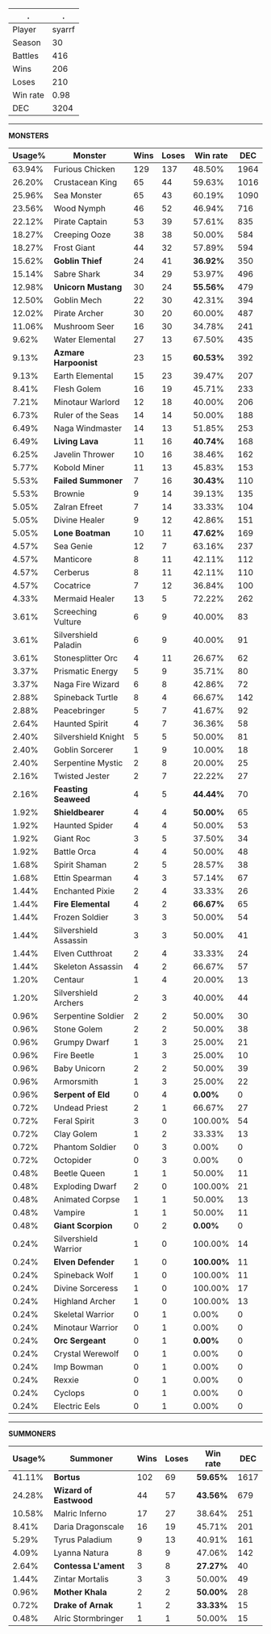 .|.
|-|-
Player|syarrf
Season|30
Battles|416
Wins|206
Loses|210
Win rate|0.98
DEC|3204

---
**MONSTERS**

Usage%|Monster|Wins|Loses|Win rate|DEC|
-|-|-|-|-|-|
63.94%|Furious Chicken|129|137|48.50%|1964|
26.20%|Crustacean King|65|44|59.63%|1016|
25.96%|Sea Monster|65|43|60.19%|1090|
23.56%|Wood Nymph|46|52|46.94%|716|
22.12%|Pirate Captain|53|39|57.61%|835|
18.27%|Creeping Ooze|38|38|50.00%|584|
18.27%|Frost Giant|44|32|57.89%|594|
15.62%|**Goblin Thief**|24|41|**36.92%**|350|
15.14%|Sabre Shark|34|29|53.97%|496|
12.98%|**Unicorn Mustang**|30|24|**55.56%**|479|
12.50%|Goblin Mech|22|30|42.31%|394|
12.02%|Pirate Archer|30|20|60.00%|487|
11.06%|Mushroom Seer|16|30|34.78%|241|
9.62%|Water Elemental|27|13|67.50%|435|
9.13%|**Azmare Harpoonist**|23|15|**60.53%**|392|
9.13%|Earth Elemental|15|23|39.47%|207|
8.41%|Flesh Golem|16|19|45.71%|233|
7.21%|Minotaur Warlord|12|18|40.00%|206|
6.73%|Ruler of the Seas|14|14|50.00%|188|
6.49%|Naga Windmaster|14|13|51.85%|253|
6.49%|**Living Lava**|11|16|**40.74%**|168|
6.25%|Javelin Thrower|10|16|38.46%|162|
5.77%|Kobold Miner|11|13|45.83%|153|
5.53%|**Failed Summoner**|7|16|**30.43%**|110|
5.53%|Brownie|9|14|39.13%|135|
5.05%|Zalran Efreet|7|14|33.33%|104|
5.05%|Divine Healer|9|12|42.86%|151|
5.05%|**Lone Boatman**|10|11|**47.62%**|169|
4.57%|Sea Genie|12|7|63.16%|237|
4.57%|Manticore|8|11|42.11%|112|
4.57%|Cerberus|8|11|42.11%|110|
4.57%|Cocatrice|7|12|36.84%|100|
4.33%|Mermaid Healer|13|5|72.22%|262|
3.61%|Screeching Vulture|6|9|40.00%|83|
3.61%|Silvershield Paladin|6|9|40.00%|91|
3.61%|Stonesplitter Orc|4|11|26.67%|62|
3.37%|Prismatic Energy|5|9|35.71%|80|
3.37%|Naga Fire Wizard|6|8|42.86%|72|
2.88%|Spineback Turtle|8|4|66.67%|142|
2.88%|Peacebringer|5|7|41.67%|92|
2.64%|Haunted Spirit|4|7|36.36%|58|
2.40%|Silvershield Knight|5|5|50.00%|81|
2.40%|Goblin Sorcerer|1|9|10.00%|18|
2.40%|Serpentine Mystic|2|8|20.00%|25|
2.16%|Twisted Jester|2|7|22.22%|27|
2.16%|**Feasting Seaweed**|4|5|**44.44%**|70|
1.92%|**Shieldbearer**|4|4|**50.00%**|65|
1.92%|Haunted Spider|4|4|50.00%|53|
1.92%|Giant Roc|3|5|37.50%|34|
1.92%|Battle Orca|4|4|50.00%|48|
1.68%|Spirit Shaman|2|5|28.57%|38|
1.68%|Ettin Spearman|4|3|57.14%|67|
1.44%|Enchanted Pixie|2|4|33.33%|26|
1.44%|**Fire Elemental**|4|2|**66.67%**|65|
1.44%|Frozen Soldier|3|3|50.00%|54|
1.44%|Silvershield Assassin|3|3|50.00%|41|
1.44%|Elven Cutthroat|2|4|33.33%|24|
1.44%|Skeleton Assassin|4|2|66.67%|57|
1.20%|Centaur|1|4|20.00%|13|
1.20%|Silvershield Archers|2|3|40.00%|44|
0.96%|Serpentine Soldier|2|2|50.00%|30|
0.96%|Stone Golem|2|2|50.00%|38|
0.96%|Grumpy Dwarf|1|3|25.00%|21|
0.96%|Fire Beetle|1|3|25.00%|10|
0.96%|Baby Unicorn|2|2|50.00%|39|
0.96%|Armorsmith|1|3|25.00%|22|
0.96%|**Serpent of Eld**|0|4|**0.00%**|0|
0.72%|Undead Priest|2|1|66.67%|27|
0.72%|Feral Spirit|3|0|100.00%|54|
0.72%|Clay Golem|1|2|33.33%|13|
0.72%|Phantom Soldier|0|3|0.00%|0|
0.72%|Octopider|0|3|0.00%|0|
0.48%|Beetle Queen|1|1|50.00%|11|
0.48%|Exploding Dwarf|2|0|100.00%|21|
0.48%|Animated Corpse|1|1|50.00%|13|
0.48%|Vampire|1|1|50.00%|11|
0.48%|**Giant Scorpion**|0|2|**0.00%**|0|
0.24%|Silvershield Warrior|1|0|100.00%|14|
0.24%|**Elven Defender**|1|0|**100.00%**|11|
0.24%|Spineback Wolf|1|0|100.00%|11|
0.24%|Divine Sorceress|1|0|100.00%|17|
0.24%|Highland Archer|1|0|100.00%|13|
0.24%|Skeletal Warrior|0|1|0.00%|0|
0.24%|Minotaur Warrior|0|1|0.00%|0|
0.24%|**Orc Sergeant**|0|1|**0.00%**|0|
0.24%|Crystal Werewolf|0|1|0.00%|0|
0.24%|Imp Bowman|0|1|0.00%|0|
0.24%|Rexxie|0|1|0.00%|0|
0.24%|Cyclops|0|1|0.00%|0|
0.24%|Electric Eels|0|1|0.00%|0|

---
**SUMMONERS**

Usage%|Summoner|Wins|Loses|Win rate|DEC|
-|-|-|-|-|-|
41.11%|**Bortus**|102|69|**59.65%**|1617|
24.28%|**Wizard of Eastwood**|44|57|**43.56%**|679|
10.58%|Malric Inferno|17|27|38.64%|251|
8.41%|Daria Dragonscale|16|19|45.71%|201|
5.29%|Tyrus Paladium|9|13|40.91%|161|
4.09%|Lyanna Natura|8|9|47.06%|142|
2.64%|**Contessa L'ament**|3|8|**27.27%**|40|
1.44%|Zintar Mortalis|3|3|50.00%|49|
0.96%|**Mother Khala**|2|2|**50.00%**|28|
0.72%|**Drake of Arnak**|1|2|**33.33%**|15|
0.48%|Alric Stormbringer|1|1|50.00%|15|
